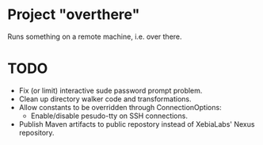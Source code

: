 # Project "overthere"
Runs something on a remote machine, i.e. over there.

# TODO
* Fix (or limit) interactive sude password prompt problem.
* Clean up directory walker code and transformations.
* Allow constants to be overridden through ConnectionOptions:
  - Enable/disable pesudo-tty on SSH connections.
* Publish Maven artifacts to public repostory instead of XebiaLabs' Nexus repository.
